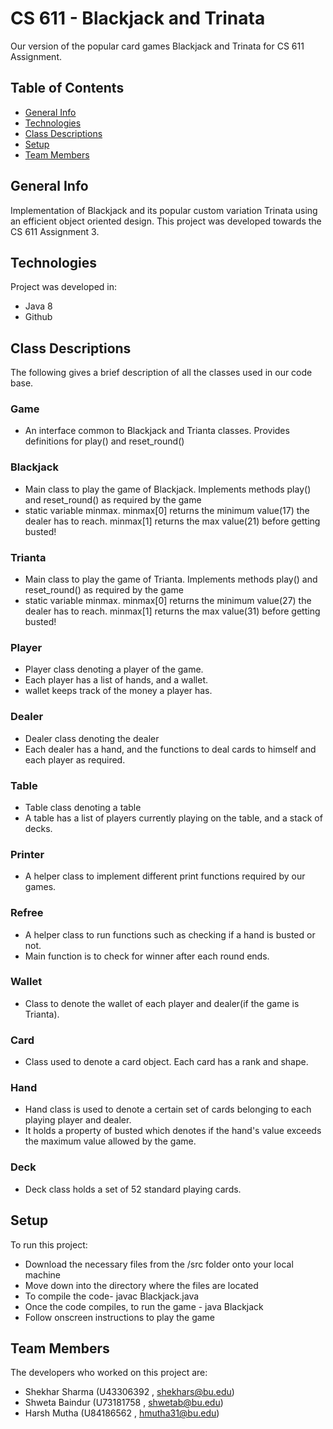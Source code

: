 # CS 611 - Blackjack and Trinata
Our version of the popular card games Blackjack and Trinata for CS 611 Assignment. 

## Table of Contents
* [General Info](#general-info)
* [Technologies](#technology)
* [Class Descriptions](#class-descriptions)
* [Setup](#setup)
* [Team Members](#team-members)

## General Info
Implementation of Blackjack and its popular custom variation Trinata using an efficient object oriented design. 
This project was developed towards the CS 611 Assignment 3.

## Technologies
Project was developed in:
* Java 8
* Github

## Class Descriptions
The following gives a brief description of all the classes used in our code base. 

### Game
  * An interface common to Blackjack and Trianta classes. Provides definitions for play() and reset_round()

### Blackjack
  * Main class to play the game of Blackjack. Implements methods play() and reset_round() as required by the game
  * static variable minmax. minmax[0] returns the minimum value(17) the dealer has to reach. minmax[1] returns the max value(21) before getting busted!

### Trianta
  * Main class to play the game of Trianta. Implements methods play() and reset_round() as required by the game
  * static variable minmax. minmax[0] returns the minimum value(27) the dealer has to reach. minmax[1] returns the max value(31) before getting busted!

### Player
  * Player class denoting a player of the game.
  * Each player has a list of hands, and a wallet. 
  * wallet keeps track of the money a player has.

### Dealer
  * Dealer class denoting the dealer 
  * Each dealer has a hand, and the functions to deal cards to himself and each player as required.

### Table
  * Table class denoting a table
  * A table has a list of players currently playing on the table, and a stack of decks.

### Printer
  * A helper class to implement different print functions required by our games. 

### Refree
  * A helper class to run functions such as checking if a hand is busted or not.
  * Main function is to check for winner after each round ends.

### Wallet
  * Class to denote the wallet of each player and dealer(if the game is Trianta).

### Card
  * Class used to denote a card object. Each card has a rank and shape.

### Hand
  * Hand class is used to denote a certain set of cards belonging to each playing player and dealer. 
  * It holds a property of busted which denotes if the hand's value exceeds the maximum value allowed by the game.

### Deck
  * Deck class holds a set of 52 standard playing cards.

## Setup
To run this project:
* Download the necessary files from the /src folder onto your local machine
* Move down into the directory where the files are located
* To compile the code- javac Blackjack.java
* Once the code compiles, to run the game - java Blackjack
* Follow onscreen instructions to play the game

## Team Members
The developers who worked on this project are:
* Shekhar Sharma (U43306392 , shekhars@bu.edu)
* Shweta Baindur (U73181758 , shwetab@bu.edu)
* Harsh Mutha (U84186562 , hmutha31@bu.edu)

